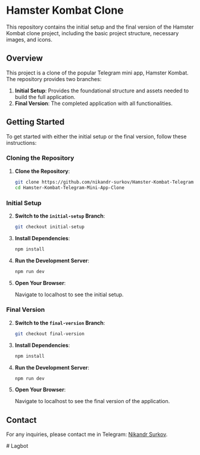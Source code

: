 # Hamster Kombat Clone

This repository contains the initial setup and the final version of the Hamster Kombat clone project, including the basic project structure, necessary images, and icons.

## Overview

This project is a clone of the popular Telegram mini app, Hamster Kombat. The repository provides two branches:

1. **Initial Setup**: Provides the foundational structure and assets needed to build the full application.
2. **Final Version**: The completed application with all functionalities.

## Getting Started

To get started with either the initial setup or the final version, follow these instructions:

### Cloning the Repository

1. **Clone the Repository**:

    ```bash
    git clone https://github.com/nikandr-surkov/Hamster-Kombat-Telegram-Mini-App-Clone.git
    cd Hamster-Kombat-Telegram-Mini-App-Clone
    ```

### Initial Setup

2. **Switch to the `initial-setup` Branch**:

    ```bash
    git checkout initial-setup
    ```

3. **Install Dependencies**:

    ```bash
    npm install
    ```

4. **Run the Development Server**:

    ```bash
    npm run dev
    ```

5. **Open Your Browser**:

    Navigate to localhost to see the initial setup.

### Final Version

2. **Switch to the `final-version` Branch**:

    ```bash
    git checkout final-version
    ```

3. **Install Dependencies**:

    ```bash
    npm install
    ```

4. **Run the Development Server**:

    ```bash
    npm run dev
    ```

5. **Open Your Browser**:

    Navigate to localhost to see the final version of the application.

## Contact

For any inquiries, please contact me in Telegram: [Nikandr Surkov](https://t.me/nikandr_s).

#   L a g b o t  
 